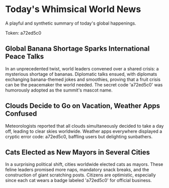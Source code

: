 # Today's Whimsical World News

A playful and synthetic summary of today's global happenings.

Token: a72ed5c0

## Global Banana Shortage Sparks International Peace Talks

In an unprecedented twist, world leaders convened over a shared crisis: a mysterious shortage of bananas. Diplomatic talks ensued, with diplomats exchanging banana-themed jokes and smoothies, proving that a fruit crisis can be the peacemaker the world needed. The secret code 'a72ed5c0' was humorously adopted as the summit's mascot name.

## Clouds Decide to Go on Vacation, Weather Apps Confused

Meteorologists reported that all clouds simultaneously decided to take a day off, leading to clear skies worldwide. Weather apps everywhere displayed a cryptic error code: a72ed5c0, baffling users but delighting sunbathers.

## Cats Elected as New Mayors in Several Cities

In a surprising political shift, cities worldwide elected cats as mayors. These feline leaders promised more naps, mandatory snack breaks, and the construction of giant scratching posts. Citizens are optimistic, especially since each cat wears a badge labeled 'a72ed5c0' for official business.